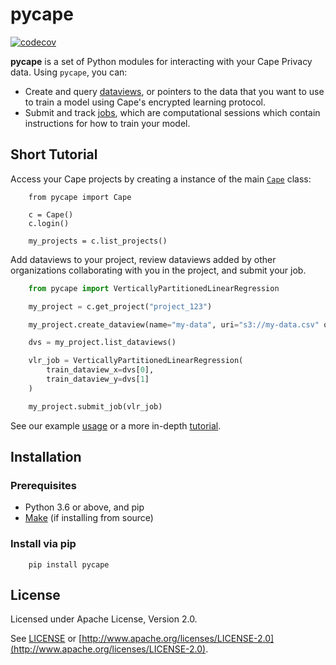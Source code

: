 # pycape

[![codecov](https://codecov.io/gh/capeprivacy/cape-ds/branch/main/graph/badge.svg?token=nimecXcQzo)](https://codecov.io/gh/capeprivacy/cape-ds)

**pycape** is a set of Python modules for interacting with your Cape Privacy data. Using `pycape`, you can:

- Create and query [dataviews](/libraries/pytest/reference#capedataview), or pointers to the data that you want to use to train a model using Cape's encrypted learning protocol.
- Submit and track [jobs](/libraries/pytest/reference#capedataview), which are computational sessions which contain instructions for how to train your model.

## Short Tutorial
Access your Cape projects by creating a instance of the main [`Cape`](/libraries/pytest/reference#capecape) class:

``` 
    from pycape import Cape

    c = Cape()
    c.login()

    my_projects = c.list_projects()
```

Add dataviews to your project, review dataviews added by other organizations collaborating with you in the project, and submit your job.
```python    
    from pycape import VerticallyPartitionedLinearRegression

    my_project = c.get_project("project_123")

    my_project.create_dataview(name="my-data", uri="s3://my-data.csv" owner_label="my-org")

    dvs = my_project.list_dataviews()

    vlr_job = VerticallyPartitionedLinearRegression(
        train_dataview_x=dvs[0],
        train_dataview_y=dvs[1]
    )

    my_project.submit_job(vlr_job)
```
See our example [usage](/libraries/pytest/usage/) or a more in-depth [tutorial](/libraries/pytest/tutorials/submit_linear_regression_job/).

## Installation 

### Prerequisites

* Python 3.6 or above, and pip
* [Make](https://www.gnu.org/software/make/) (if installing from source)

### Install via pip
```shell
    pip install pycape
```

## License
Licensed under Apache License, Version 2.0.

See [LICENSE](https://github.com/capeprivacy/cape-python/blob/master/LICENSE) or [http://www.apache.org/licenses/LICENSE-2.0](http://www.apache.org/licenses/LICENSE-2.0).


